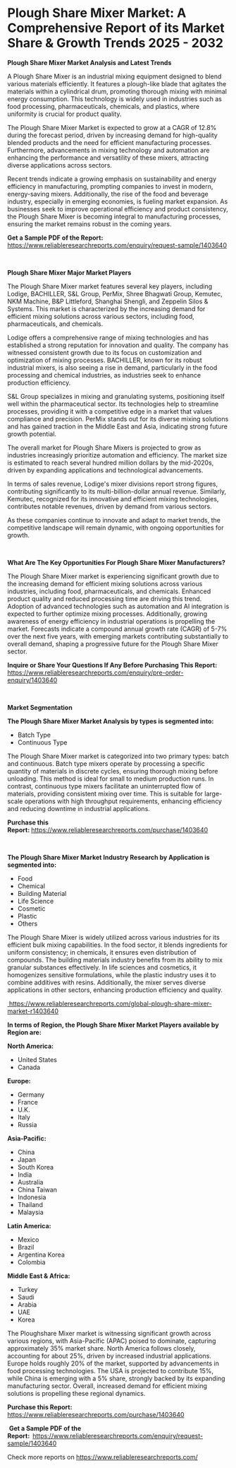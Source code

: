 <p><h1>Plough Share Mixer Market: A Comprehensive Report of its Market Share & Growth Trends 2025 - 2032</h1></p><p><strong>Plough Share Mixer Market Analysis and Latest Trends</strong></p>
<p><p>A Plough Share Mixer is an industrial mixing equipment designed to blend various materials efficiently. It features a plough-like blade that agitates the materials within a cylindrical drum, promoting thorough mixing with minimal energy consumption. This technology is widely used in industries such as food processing, pharmaceuticals, chemicals, and plastics, where uniformity is crucial for product quality.</p><p>The Plough Share Mixer Market is expected to grow at a CAGR of 12.8% during the forecast period, driven by increasing demand for high-quality blended products and the need for efficient manufacturing processes. Furthermore, advancements in mixing technology and automation are enhancing the performance and versatility of these mixers, attracting diverse applications across sectors. </p><p>Recent trends indicate a growing emphasis on sustainability and energy efficiency in manufacturing, prompting companies to invest in modern, energy-saving mixers. Additionally, the rise of the food and beverage industry, especially in emerging economies, is fueling market expansion. As businesses seek to improve operational efficiency and product consistency, the Plough Share Mixer is becoming integral to manufacturing processes, ensuring the market remains robust in the coming years.</p></p>
<p><strong>Get a Sample PDF of the Report:&nbsp;</strong> <a href="https://www.reliableresearchreports.com/enquiry/request-sample/1403640?utm_campaign=3542&utm_medium=2&utm_source=Github&utm_content=ia&utm_term=28032025&utm_id=plough-share-mixer">https://www.reliableresearchreports.com/enquiry/request-sample/1403640</a></p>
<p>&nbsp;</p>
<p><strong>Plough Share Mixer Major Market Players</strong></p>
<p><p>The Plough Share Mixer market features several key players, including Lodige, BACHILLER, S&L Group, PerMix, Shree Bhagwati Group, Kemutec, NKM Machine, B&P Littleford, Shanghai Shengli, and Zeppelin Silos & Systems. This market is characterized by the increasing demand for efficient mixing solutions across various sectors, including food, pharmaceuticals, and chemicals.</p><p>Lodige offers a comprehensive range of mixing technologies and has established a strong reputation for innovation and quality. The company has witnessed consistent growth due to its focus on customization and optimization of mixing processes. BACHILLER, known for its robust industrial mixers, is also seeing a rise in demand, particularly in the food processing and chemical industries, as industries seek to enhance production efficiency.</p><p>S&L Group specializes in mixing and granulating systems, positioning itself well within the pharmaceutical sector. Its technologies help to streamline processes, providing it with a competitive edge in a market that values compliance and precision. PerMix stands out for its diverse mixing solutions and has gained traction in the Middle East and Asia, indicating strong future growth potential.</p><p>The overall market for Plough Share Mixers is projected to grow as industries increasingly prioritize automation and efficiency. The market size is estimated to reach several hundred million dollars by the mid-2020s, driven by expanding applications and technological advancements.</p><p>In terms of sales revenue, Lodige's mixer divisions report strong figures, contributing significantly to its multi-billion-dollar annual revenue. Similarly, Kemutec, recognized for its innovative and efficient mixing technologies, contributes notable revenues, driven by demand from various sectors.</p><p>As these companies continue to innovate and adapt to market trends, the competitive landscape will remain dynamic, with ongoing opportunities for growth.</p></p>
<p>&nbsp;</p>
<p><strong>What Are The Key Opportunities For Plough Share Mixer Manufacturers?</strong></p>
<p><p>The Plough Share Mixer market is experiencing significant growth due to the increasing demand for efficient mixing solutions across various industries, including food, pharmaceuticals, and chemicals. Enhanced product quality and reduced processing time are driving this trend. Adoption of advanced technologies such as automation and AI integration is expected to further optimize mixing processes. Additionally, growing awareness of energy efficiency in industrial operations is propelling the market. Forecasts indicate a compound annual growth rate (CAGR) of 5-7% over the next five years, with emerging markets contributing substantially to overall demand, shaping a progressive future for the Plough Share Mixer sector.</p></p>
<p><strong>Inquire or Share Your Questions If Any Before Purchasing This Report:</strong> <a href="https://www.reliableresearchreports.com/enquiry/pre-order-enquiry/1403640?utm_campaign=3542&utm_medium=2&utm_source=Github&utm_content=ia&utm_term=28032025&utm_id=plough-share-mixer">https://www.reliableresearchreports.com/enquiry/pre-order-enquiry/1403640</a></p>
<p>&nbsp;</p>
<p><strong>Market Segmentation</strong></p>
<p><strong>The Plough Share Mixer Market Analysis by types is segmented into:</strong></p>
<p><ul><li>Batch Type</li><li>Continuous Type</li></ul></p>
<p><p>The Plough Share Mixer market is categorized into two primary types: batch and continuous. Batch type mixers operate by processing a specific quantity of materials in discrete cycles, ensuring thorough mixing before unloading. This method is ideal for small to medium production runs. In contrast, continuous type mixers facilitate an uninterrupted flow of materials, providing consistent mixing over time. This is suitable for large-scale operations with high throughput requirements, enhancing efficiency and reducing downtime in industrial applications.</p></p>
<p><strong>Purchase this Report:&nbsp;</strong><a href="https://www.reliableresearchreports.com/purchase/1403640?utm_campaign=3542&utm_medium=2&utm_source=Github&utm_content=ia&utm_term=28032025&utm_id=plough-share-mixer">https://www.reliableresearchreports.com/purchase/1403640</a></p>
<p>&nbsp;</p>
<p><strong>The Plough Share Mixer Market Industry Research by Application is segmented into:</strong></p>
<p><ul><li>Food</li><li>Chemical</li><li>Building Material</li><li>Life Science</li><li>Cosmetic</li><li>Plastic</li><li>Others</li></ul></p>
<p><p>The Plough Share Mixer is widely utilized across various industries for its efficient bulk mixing capabilities. In the food sector, it blends ingredients for uniform consistency; in chemicals, it ensures even distribution of compounds. The building materials industry benefits from its ability to mix granular substances effectively. In life sciences and cosmetics, it homogenizes sensitive formulations, while the plastic industry uses it to combine additives with resins. Additionally, the mixer serves diverse applications in other sectors, enhancing production efficiency and quality.</p></p>
<p><a href="https://www.reliableresearchreports.com/global-plough-share-mixer-market-r1403640?utm_campaign=3542&utm_medium=2&utm_source=Github&utm_content=ia&utm_term=28032025&utm_id=plough-share-mixer">&nbsp;https://www.reliableresearchreports.com/global-plough-share-mixer-market-r1403640</a></p>
<p><strong>In terms of Region, the Plough Share Mixer Market Players available by Region are:</strong></p>
<p>
    <p> <strong> North America: </strong>
        <ul>
            <li>United States</li>
            <li>Canada</li>
        </ul>
        </p> 
    <p> <strong> Europe: </strong>
        <ul>
            <li>Germany</li>
            <li>France</li>
            <li>U.K.</li>
            <li>Italy</li>
            <li>Russia</li>
        </ul>
        </p> 
    <p> <strong> Asia-Pacific: </strong>
        <ul>
            <li>China</li>
            <li>Japan</li>
            <li>South Korea</li>
            <li>India</li>
            <li>Australia</li>
            <li>China Taiwan</li>
            <li>Indonesia</li>
            <li>Thailand</li>
            <li>Malaysia</li>
        </ul>
        </p> 
    <p> <strong> Latin America: </strong>
        <ul>
            <li>Mexico</li>
            <li>Brazil</li>
            <li>Argentina Korea</li>
            <li>Colombia</li>
        </ul>
        </p> 
    <p> <strong> Middle East & Africa: </strong>
        <ul>
            <li>Turkey</li>
            <li>Saudi</li>
            <li>Arabia</li>
            <li>UAE</li>
            <li>Korea</li>
        </ul>
    </p>
    </p>
<p><p>The Ploughshare Mixer market is witnessing significant growth across various regions, with Asia-Pacific (APAC) poised to dominate, capturing approximately 35% market share. North America follows closely, accounting for about 25%, driven by increased industrial applications. Europe holds roughly 20% of the market, supported by advancements in food processing technologies. The USA is projected to contribute 15%, while China is emerging with a 5% share, strongly backed by its expanding manufacturing sector. Overall, increased demand for efficient mixing solutions is propelling these regional dynamics.</p></p>
<p><strong>Purchase this Report: </strong><a href="https://www.reliableresearchreports.com/purchase/1403640?utm_campaign=3542&utm_medium=2&utm_source=Github&utm_content=ia&utm_term=28032025&utm_id=plough-share-mixer">https://www.reliableresearchreports.com/purchase/1403640</a></p>
<p>&nbsp;<strong>Get a Sample PDF of the Report:&nbsp;&nbsp;</strong><a href="https://www.reliableresearchreports.com/enquiry/request-sample/1403640?utm_campaign=3542&utm_medium=2&utm_source=Github&utm_content=ia&utm_term=28032025&utm_id=plough-share-mixer">https://www.reliableresearchreports.com/enquiry/request-sample/1403640</a></p>
<p><strong></strong></p>
<p>Check more reports on <a href="https://www.reliableresearchreports.com/?utm_campaign=3542&utm_medium=2&utm_source=Github&utm_content=ia&utm_term=28032025&utm_id=plough-share-mixer">https://www.reliableresearchreports.com/</a></p>